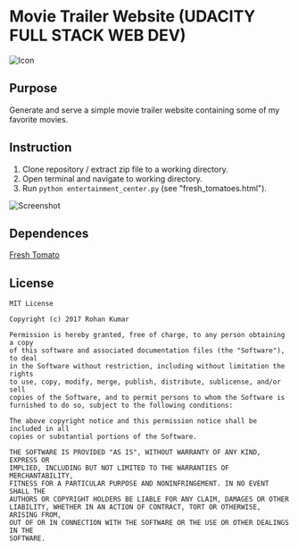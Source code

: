 # Movie Trailer Website (UDACITY FULL STACK WEB DEV)

![Icon](https://i.imgur.com/vnqzky1.png)

## Purpose
Generate and serve a simple movie trailer website containing some of my favorite movies.

## Instruction
1. Clone repository / extract zip file to a working directory.
2. Open terminal and navigate to working directory.
3. Run ```python entertainment_center.py``` (see "fresh_tomatoes.html").

![Screenshot](https://i.imgur.com/6tVxDBW.png)

## Dependences 
[Fresh Tomato](https://github.com/udacity/ud036_StarterCode) 

## License
```
MIT License

Copyright (c) 2017 Rohan Kumar

Permission is hereby granted, free of charge, to any person obtaining a copy
of this software and associated documentation files (the "Software"), to deal
in the Software without restriction, including without limitation the rights
to use, copy, modify, merge, publish, distribute, sublicense, and/or sell
copies of the Software, and to permit persons to whom the Software is
furnished to do so, subject to the following conditions:

The above copyright notice and this permission notice shall be included in all
copies or substantial portions of the Software.

THE SOFTWARE IS PROVIDED "AS IS", WITHOUT WARRANTY OF ANY KIND, EXPRESS OR
IMPLIED, INCLUDING BUT NOT LIMITED TO THE WARRANTIES OF MERCHANTABILITY,
FITNESS FOR A PARTICULAR PURPOSE AND NONINFRINGEMENT. IN NO EVENT SHALL THE
AUTHORS OR COPYRIGHT HOLDERS BE LIABLE FOR ANY CLAIM, DAMAGES OR OTHER
LIABILITY, WHETHER IN AN ACTION OF CONTRACT, TORT OR OTHERWISE, ARISING FROM,
OUT OF OR IN CONNECTION WITH THE SOFTWARE OR THE USE OR OTHER DEALINGS IN THE
SOFTWARE.
```
